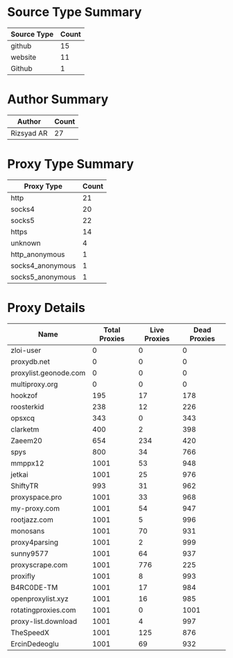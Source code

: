 # Source Type Summary

| Source Type | Count |
|-------------|-------|
| github | 15 |
| website | 11 |
| Github | 1 |


# Author Summary

| Author | Count |
|--------|-------|
| Rizsyad AR | 27 |


# Proxy Type Summary

| Proxy Type | Count |
|------------|-------|
| http | 21 |
| socks4 | 20 |
| socks5 | 22 |
| https | 14 |
| unknown | 4 |
| http_anonymous | 1 |
| socks4_anonymous | 1 |
| socks5_anonymous | 1 |


# Proxy Details

| Name | Total Proxies | Live Proxies | Dead Proxies |
|------|---------------|--------------|---------------|
| zloi-user | 0 | 0 | 0 |
| proxydb.net | 0 | 0 | 0 |
| proxylist.geonode.com | 0 | 0 | 0 |
| multiproxy.org | 0 | 0 | 0 |
| hookzof | 195 | 17 | 178 |
| roosterkid | 238 | 12 | 226 |
| opsxcq | 343 | 0 | 343 |
| clarketm | 400 | 2 | 398 |
| Zaeem20 | 654 | 234 | 420 |
| spys | 800 | 34 | 766 |
| mmppx12 | 1001 | 53 | 948 |
| jetkai | 1001 | 25 | 976 |
| ShiftyTR | 993 | 31 | 962 |
| proxyspace.pro | 1001 | 33 | 968 |
| my-proxy.com | 1001 | 54 | 947 |
| rootjazz.com | 1001 | 5 | 996 |
| monosans | 1001 | 70 | 931 |
| proxy4parsing | 1001 | 2 | 999 |
| sunny9577 | 1001 | 64 | 937 |
| proxyscrape.com | 1001 | 776 | 225 |
| proxifly | 1001 | 8 | 993 |
| B4RC0DE-TM | 1001 | 17 | 984 |
| openproxylist.xyz | 1001 | 16 | 985 |
| rotatingproxies.com | 1001 | 0 | 1001 |
| proxy-list.download | 1001 | 4 | 997 |
| TheSpeedX | 1001 | 125 | 876 |
| ErcinDedeoglu | 1001 | 69 | 932 |

